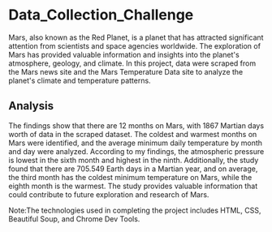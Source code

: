 # Data_Collection_Challenge

Mars, also known as the Red Planet, is a planet that has attracted significant attention from scientists and space agencies worldwide. The exploration of Mars has provided valuable information and insights into the planet's atmosphere, geology, and climate. In this project, data were scraped from the Mars news site and the Mars Temperature Data site to analyze the planet's climate and temperature patterns. 
## Analysis
The findings show that there are 12 months on Mars, with 1867 Martian days worth of data in the scraped dataset. The coldest and warmest months on Mars were identified, and the average minimum daily temperature by month and day were analyzed. According to my findings, the atmospheric pressure is lowest in the sixth month and highest in the ninth. Additionally, the study found that there are 705.549 Earth days in a Martian year, and on average, the third month has the coldest minimum temperature on Mars, while the eighth month is the warmest. 
The study provides valuable information that could contribute to future exploration and research of Mars.

Note:The technologies used in completing the project includes HTML, CSS, Beautiful Soup, and Chrome Dev Tools.
